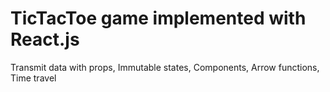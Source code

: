 # TicTacToe game implemented with React.js

Transmit data with props, Immutable states, Components, Arrow functions, Time travel
